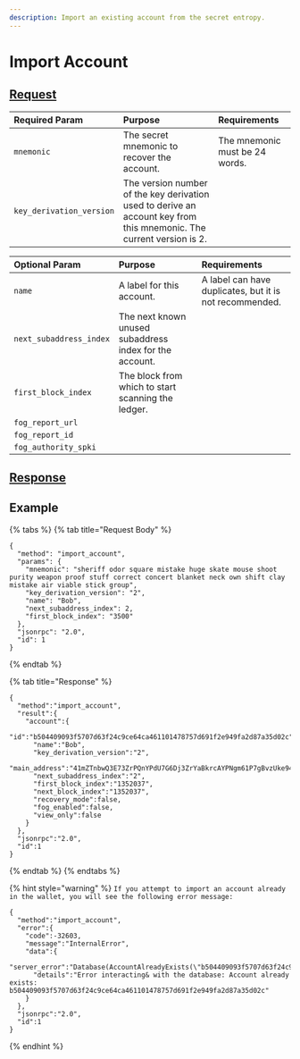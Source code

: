 ```yaml
---
description: Import an existing account from the secret entropy.
---
```


# Import Account

## [Request](../../../full-service/src/json_rpc/v2/api/request.rs#L40)

| Required Param | Purpose | Requirements |
| :--- | :--- | :--- |
| `mnemonic` | The secret mnemonic to recover the account. | The mnemonic must be 24 words. |
| `key_derivation_version` | The version number of the key derivation used to derive an account key from this mnemonic. The current version is 2. |  |

| Optional Param | Purpose | Requirements |
| :--- | :--- | :--- |
| `name` | A label for this account. | A label can have duplicates, but it is not recommended. |
| `next_subaddress_index` | The next known unused subaddress index for the account. |  |
| `first_block_index` | The block from which to start scanning the ledger. |  |
| `fog_report_url` |  |  |
| `fog_report_id` |  |  |
| `fog_authority_spki` |  |  |

## [Response](../../../full-service/src/json_rpc/v2/api/response.rs#L41)

## Example

{% tabs %}
{% tab title="Request Body" %}
```text
{
  "method": "import_account",
  "params": {
    "mnemonic": "sheriff odor square mistake huge skate mouse shoot purity weapon proof stuff correct concert blanket neck own shift clay mistake air viable stick group",
    "key_derivation_version": "2",
    "name": "Bob",
    "next_subaddress_index": 2,
    "first_block_index": "3500"
  },
  "jsonrpc": "2.0",
  "id": 1
}
```
{% endtab %}

{% tab title="Response" %}
```text
{
  "method":"import_account",
  "result":{
    "account":{
      "id":"b504409093f5707d63f24c9ce64ca461101478757d691f2e949fa2d87a35d02c",
      "name":"Bob",
      "key_derivation_version":"2",
      "main_address":"41mZTnbwQ3E73ZrPQnYPdU7G6Dj3ZrYaBkrcAYPNgm61P7gBvzUke94HQB8ztPaAu1y1NCFyUAoRyYsCMixeKpUvMK64QYC1NDd7YneACJk",
      "next_subaddress_index":"2",
      "first_block_index":"1352037",
      "next_block_index":"1352037",
      "recovery_mode":false,
      "fog_enabled":false,
      "view_only":false
    }
  },
  "jsonrpc":"2.0",
  "id":1
}
```
{% endtab %}
{% endtabs %}

{% hint style="warning" %}
`If you attempt to import an account already in the wallet, you will see the following error message:`

```text
{
  "method":"import_account",
  "error":{
    "code":-32603,
    "message":"InternalError",
    "data":{
      "server_error":"Database(AccountAlreadyExists(\"b504409093f5707d63f24c9ce64ca461101478757d691f2e949fa2d87a35d02c\"))",
      "details":"Error interacting& with the database: Account already exists: b504409093f5707d63f24c9ce64ca461101478757d691f2e949fa2d87a35d02c"
    }
  },
  "jsonrpc":"2.0",
  "id":1
}
```
{% endhint %}